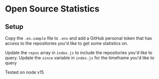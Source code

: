 # Open Source Statistics

## Setup
Copy the `.en.sample` file to `.env` and add a GitHub personal token that has access to the repositories you'd like to get some statistics on.

Update the `repos` array in `index.js` to include the repositories you'd like to query.
Update the `since` variable in `index.js` for the timeframe you'd like to query

Tested on node v15
